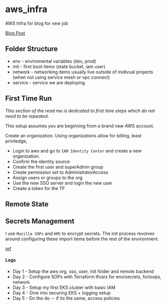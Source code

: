# aws_infra
AWS Infra for blog for new job

[Blog Post](https://devops.miami/project-aws/)

## Folder Structure
* env - enviromental variables (dev, prod) 
* init - first boot items (state bucket, iam user)
* network - networking items usually live outside of inidivual projects (when not using service mesh or vpc connect)
* service - service we are deploying

## First Time Run
*This section of the read me is dedicated to first time steps which do not need to be repeated.*

This setup assumes you are beginning from a brand new AWS account. 

Create an organization. Using organizations allow for billing, least priviledge, 

* Login to aws and go to `IAM Identity Center` and create a new organization. 
* Confirm the identity source
* Create the first user and superAdmin group
* Create permission set to AdministratorAccess
* Assign users or groups to the org
* Use the new SSO server and login the new user
* Create a token for the TF

## Remote State 

## Secrets Management
I use `Mozilla SOPs` and `KMS` to encrypt secrets. 
The init process revolves around configuring these import items before the rest of the environment. 

[ref](https://medium.com/@javier.vlopez/using-mozilla-sops-terraform-provider-c48f65b73ca)

#### Logs
* Day 1 - Setup the aws org, sso, user, init folder and remote backend
* Day 2 - Configure SOPs with Terraform tfvars for env/secrets, forloops, network
* Day 3 - Setup my first EKS cluster with basic IAM
* Day 4 - Dive into securing EKS + logging setup
* Day 5 - Do the do -- if its the same, access policies